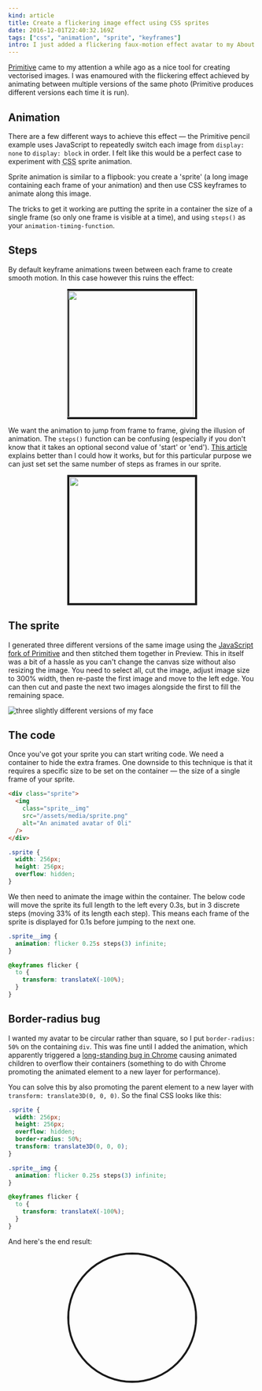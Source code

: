 ```yaml
---
kind: article
title: Create a flickering image effect using CSS sprites
date: 2016-12-01T22:40:32.169Z
tags: ["css", "animation", "sprite", "keyframes"]
intro: I just added a flickering faux-motion effect avatar to my About page. The technique behind it is fun (and requires relatively little code).
---
```


[Primitive] came to my attention a while ago as a nice tool for creating vectorised images. I was enamoured with the flickering effect achieved by animating between multiple versions of the same photo (Primitive produces different versions each time it is run).

## Animation

There are a few different ways to achieve this effect — the Primitive pencil example uses JavaScript to repeatedly switch each image from `display: none` to `display: block` in order. I felt like this would be a perfect case to experiment with <abbr title="cascading style sheets">CSS</abbr> sprite animation.

Sprite animation is similar to a flipbook: you create a 'sprite' (a long image containing each frame of your animation) and then use <abbr>CSS</abbr> keyframes to animate along this image.

The tricks to get it working are putting the sprite in a container the size of a single frame (so only one frame is visible at a time), and using `steps()` as your `animation-timing-function`.

## Steps

By default keyframe animations tween between each frame to create smooth motion. In this case however this ruins the effect:

<style>
@keyframes slide {
  to {
    transform: translateX(-100%);
  }
}

.stage__image {
  animation-name: slide;
  animation-duration: 2s;
  animation-iteration-count: infinite;
  height: 100%;
  object-fit: cover;
  border-radius: 0;
  margin: 0;
  max-width: none;
}

.steps {
  animation-timing-function: steps(3);
}

.final {
  animation-duration: 0.25s;
}

.stage {
  margin-left: auto;
  margin-right: auto;
  width: 256px;
  height: 256px;
  border: 0.25rem solid;
  transform: translate3D(0, 0, 0);
}

.stage--final {
  border-radius: 50%;
  overflow: hidden;
}

</style>

<div class="stage">
  <img
    class="stage__image"
    src="/assets/media/profile-pic.jpg"
    alt=""
  >
</div>

We want the animation to jump from frame to frame, giving the illusion of animation. The `steps()` function can be confusing (especially if you don't know that it takes an optional second value of 'start' or 'end'). [This article] explains better than I could how it works, but for this particular purpose we can just set set the same number of steps as frames in our sprite.

<div class="stage">
  <img
    class="stage__image steps"
    src="/assets/media/profile-pic.jpg"
    alt=""
  >
</div>

## The sprite

I generated three different versions of the same image using the [JavaScript fork of Primitive] and then stitched them together in Preview. This in itself was a bit of a hassle as you can't change the canvas size without also resizing the image. You need to select all, cut the image, adjust image size to 300% width, then re-paste the first image and move to the left edge. You can then cut and paste the next two images alongside the first to fill the remaining space.

![three slightly different versions of my face](./profile-sprite.png)

## The code

Once you've got your sprite you can start writing code. We need a container to hide the extra frames. One downside to this technique is that it requires a specific size to be set on the container — the size of a single frame of your sprite.

```html
<div class="sprite">
  <img
    class="sprite__img"
    src="/assets/media/sprite.png"
    alt="An animated avatar of Oli"
  />
</div>
```

```css
.sprite {
  width: 256px;
  height: 256px;
  overflow: hidden;
}
```

We then need to animate the image within the container. The below code will move the sprite its full length to the left every 0.3s, but in 3 discrete steps (moving 33% of its length each step). This means each frame of the sprite is displayed for 0.1s before jumping to the next one.

```css
.sprite__img {
  animation: flicker 0.25s steps(3) infinite;
}

@keyframes flicker {
  to {
    transform: translateX(-100%);
  }
}
```

## Border-radius bug

I wanted my avatar to be circular rather than square, so I put `border-radius: 50%` on the containing `div`. This was fine until I added the animation, which apparently triggered a [long-standing bug in Chrome] causing animated children to overflow their containers (something to do with Chrome promoting the animated element to a new layer for performance).

You can solve this by also promoting the parent element to a new layer with `transform: translate3D(0, 0, 0)`. So the final <abbr>CSS</abbr> looks like this:

```css
.sprite {
  width: 256px;
  height: 256px;
  overflow: hidden;
  border-radius: 50%;
  transform: translate3D(0, 0, 0);
}

.sprite__img {
  animation: flicker 0.25s steps(3) infinite;
}

@keyframes flicker {
  to {
    transform: translateX(-100%);
  }
}
```

And here's the end result:

<div class="stage stage--final">
  <img
    class="stage__image steps final"
    src="/assets/media/sprite.png"
    alt=""
  >
</div>

[my about page]: "/about"
[primitive]: "https://github.com/fogleman/primitive"
[this article]: "https://designmodo.com/steps-css-animations/"
[javascript fork of primitive]: "https://ondras.github.io/primitive.js/"
[long-standing bug in chrome]: "https://bugs.chromium.org/p/chromium/issues/detail?id=157218"
